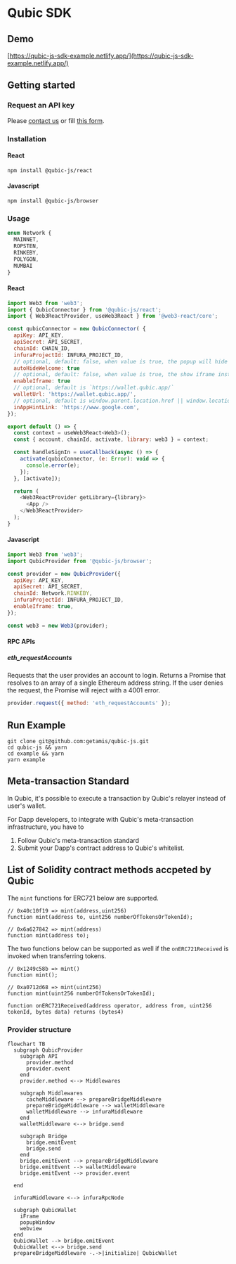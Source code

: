 # Qubic SDK

## Demo

[https://qubic-js-sdk-example.netlify.app/](https://qubic-js-sdk-example.netlify.app/)

## Getting started

### Request an API key

Please [contact us](mailto:hello@qubic.app) or fill [this form](https://forms.gle/jYyw4ibn1VwG1w4X9).

### Installation

#### React

```shell
npm install @qubic-js/react
```

#### Javascript

```shell
npm install @qubic-js/browser
```

### Usage

```javascript
enum Network {
  MAINNET,
  ROPSTEN,
  RINKEBY,
  POLYGON,
  MUMBAI
}
```

#### React

```javascript
import Web3 from 'web3';
import { QubicConnector } from '@qubic-js/react';
import { Web3ReactProvider, useWeb3React } from '@web3-react/core';

const qubicConnector = new QubicConnector( {
  apiKey: API_KEY,
  apiSecret: API_SECRET,
  chainId: CHAIN_ID,
  infuraProjectId: INFURA_PROJECT_ID,
  // optional, default: false, when value is true, the popup will hide automatically
  autoHideWelcome: true
  // optional, default: false, when value is true, the show iframe instead of new window, credit card payment will failed with this option value true
  enableIframe: true
  // optional, default is `https://wallet.qubic.app/`
  walletUrl: 'https://wallet.qubic.app/',
  // optional, default is window.parent.location.href || window.location.href;
  inAppHintLink: 'https://www.google.com',
});

export default () => {
  const context = useWeb3React<Web3>();
  const { account, chainId, activate, library: web3 } = context;

  const handleSignIn = useCallback(async () => {
    activate(qubicConnector, (e: Error): void => {
      console.error(e);
    });
  }, [activate]);

  return (
    <Web3ReactProvider getLibrary={library}>
      <App />
    </Web3ReactProvider>
  );
}
```

#### Javascript

```javascript
import Web3 from 'web3';
import QubicProvider from '@qubic-js/browser';

const provider = new QubicProvider({
  apiKey: API_KEY,
  apiSecret: API_SECRET,
  chainId: Network.RINKEBY,
  infuraProjectId: INFURA_PROJECT_ID,
  enableIframe: true,
});

const web3 = new Web3(provider);
```

#### RPC APIs

##### eth_requestAccounts

Requests that the user provides an account to login. Returns a Promise that resolves to an array of a single Ethereum address string. If the user denies the request, the Promise will reject with a 4001 error.

```javascript
provider.request({ method: 'eth_requestAccounts' });
```

## Run Example

```cli
git clone git@github.com:getamis/qubic-js.git
cd qubic-js && yarn
cd example && yarn
yarn example
```

## Meta-transaction Standard

In Qubic, it's possible to execute a transaction by Qubic's relayer instead of user's wallet.

For Dapp developers, to integrate with Qubic's meta-transaction infrastructure, you have to

1. Follow Qubic's meta-transaction standard
2. Submit your Dapp's contract address to Qubic's whitelist.

## List of Solidity contract methods accpeted by Qubic

The `mint` functions for ERC721 below are supported.

```solidity
// 0x40c10f19 => mint(address,uint256)
function mint(address to, uint256 numberOfTokensOrTokenId);

// 0x6a627842 => mint(address)
function mint(address to);
```

The two functions below can be supported as well if the `onERC721Received` is invoked when transferring tokens.

```solidity
// 0x1249c58b => mint()
function mint();

// 0xa0712d68 => mint(uint256)
function mint(uint256 numberOfTokensOrTokenId);
```

```solidity
function onERC721Received(address operator, address from, uint256 tokenId, bytes data) returns (bytes4)
```

### Provider structure

```mermaid
flowchart TB
  subgraph QubicProvider
    subgraph API
      provider.method
      provider.event
    end
    provider.method <--> Middlewares

    subgraph Middlewares
      cacheMiddleware --> prepareBridgeMiddleware
      prepareBridgeMiddleware --> walletMiddleware
      walletMiddleware --> infuraMiddleware
    end
    walletMiddleware <--> bridge.send

    subgraph Bridge
      bridge.emitEvent
      bridge.send
    end
    bridge.emitEvent --> prepareBridgeMiddleware
    bridge.emitEvent --> walletMiddleware
    bridge.emitEvent --> provider.event

  end

  infuraMiddleware <--> infuraRpcNode

  subgraph QubicWallet
    iFrame
    popupWindow
    webview
  end
  QubicWallet --> bridge.emitEvent
  QubicWallet <--> bridge.send
  prepareBridgeMiddleware -.->|initialize| QubicWallet

```
